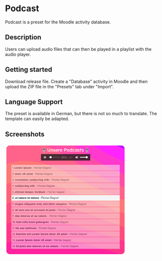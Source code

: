 # Podcast

Podcast is a preset for the Moodle activity database.

## Description

Users can upload audio files that can then be played in a playlist with the audio player.

## Getting started

Download release file. Create a "Database" activity in Moodle and then upload the ZIP file in the "Presets" tab under "Import".

## Language Support

The preset is available in German, but there is not so much to translate. The template can easily be adapted.

## Screenshots

<img width="400" alt="single view" src="/screenshots/listenansicht.png">
